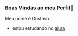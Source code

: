 ### Boas Vindas ao meu Perfil👋

Meu nome é Gustavo

- estou estudando no [alura](https://www.alura.com.br)
